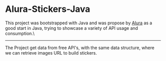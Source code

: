 # Alura-Stickers-Java

This project was bootstrapped with Java and was propose by [Alura](https://www.alura.com.br/imersao-java/aula01-consumindo-api-com-java) 
as a good start in Java, trying to showcase a variety of API usage and consumption.\

---

The Project get data from free API's, with the same data structure, where we can retrieve images URL to build stickers.
